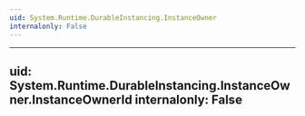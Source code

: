 ```yaml
---
uid: System.Runtime.DurableInstancing.InstanceOwner
internalonly: False
---
```


---
uid: System.Runtime.DurableInstancing.InstanceOwner.InstanceOwnerId
internalonly: False
---
